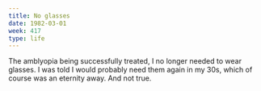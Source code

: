 ```yaml
---
title: No glasses
date: 1982-03-01
week: 417
type: life
---
```


The amblyopia being successfully treated, I no longer needed to wear glasses. I was told I would probably need them again in my 30s, which of course was an eternity away. And not true.

